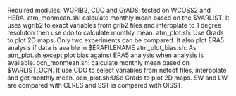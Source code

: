 Required modules: WGRIB2, CDO and GrADS; tested on WCOSS2 and HERA.
atm_monmean.sh: calculate monthly mean based on the $VARLIST. It uses wgrib2 to exact variables from grib2 files and interoplate to 1 degree resoluton then use cdo to 
                calculate monthly mean.
atm_plot.sh: Use Grads to plot 2D maps. Only two experiments can be compared. It also plot ERA5 analysis if data is avaible in $ERAFILENAME
atm_plot_bias.sh: As atm_plot.sh except plot bias against ERA5 analysis when analysis is available.
ocn_monmean.sh: calculate monthly mean based on $VARLIST_OCN. It use CDO to select variables from netcdf files, interpolate and get monthly mean.
ocn_plot.sh:USe Grads to plot 2D maps. SW and LW are compared with CERES and SST is compared with OISST.


